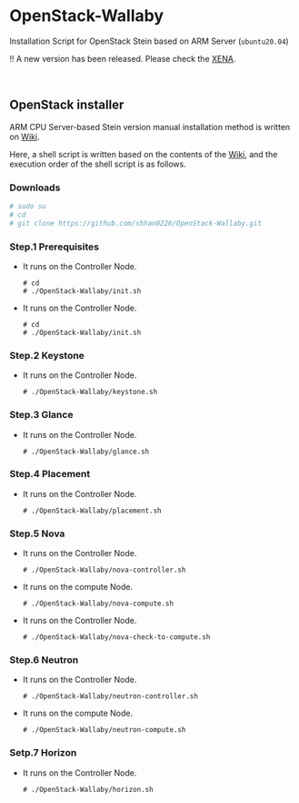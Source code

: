 # OpenStack-Wallaby
Installation Script for OpenStack Stein based on ARM Server (`ubuntu20.04`)

!! A new version has been released. Please check the [XENA](https://github.com/shhan0226/OpenStack-Xena).

</br>
 
## OpenStack installer

ARM CPU Server-based Stein version manual installation method is written on [Wiki](https://github.com/shhan0226/Project-OpenStack/wiki).

Here, a shell script is written based on the contents of the [Wiki](https://github.com/shhan0226/Project-OpenStack/wiki), and the execution order of the shell script is as follows.

### Downloads
```bash
# sudo su
# cd
# git clone https://github.com/shhan0226/OpenStack-Wallaby.git
```

### Step.1 Prerequisites
- It runs on the Controller Node.
  ```
  # cd
  # ./OpenStack-Wallaby/init.sh
  ```

- It runs on the Controller Node.
  ```
  # cd 
  # ./OpenStack-Wallaby/init.sh
  ```

### Step.2 Keystone
- It runs on the Controller Node.
  ```
  # ./OpenStack-Wallaby/keystone.sh
  ```

### Step.3 Glance
- It runs on the Controller Node.
  ```
  # ./OpenStack-Wallaby/glance.sh
  ```

### Step.4 Placement
- It runs on the Controller Node.
  ```
  # ./OpenStack-Wallaby/placement.sh
  ```

### Step.5 Nova
- It runs on the Controller Node.
  ```
  # ./OpenStack-Wallaby/nova-controller.sh
  ```

- It runs on the compute Node.
  ```
  # ./OpenStack-Wallaby/nova-compute.sh
  ```

- It runs on the Controller Node.
  ```
  # ./OpenStack-Wallaby/nova-check-to-compute.sh
  ```

### Step.6 Neutron
- It runs on the Controller Node.
  ```
  # ./OpenStack-Wallaby/neutron-controller.sh
  ```

- It runs on the compute Node.
  ```
  # ./OpenStack-Wallaby/neutron-compute.sh
  ```

### Setp.7 Horizon
- It runs on the Controller Node.
  ```
  # ./OpenStack-Wallaby/horizon.sh
  ```

